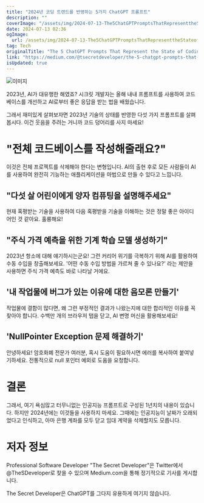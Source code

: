 ```yaml
---
title: "2024년 코딩 트렌드를 반영하는 5가지 ChatGPT 프롬프트"
description: ""
coverImage: "/assets/img/2024-07-13-The5ChatGPTPromptsThatRepresenttheStateofCodingin2024_0.png"
date: 2024-07-13 02:36
ogImage: 
  url: /assets/img/2024-07-13-The5ChatGPTPromptsThatRepresenttheStateofCodingin2024_0.png
tag: Tech
originalTitle: "The 5 ChatGPT Prompts That Represent the State of Coding in 2024"
link: "https://medium.com/@tsecretdeveloper/the-5-chatgpt-prompts-that-represent-the-state-of-coding-in-2024-cf314946bb80"
isUpdated: true
---
```





![이미지](/assets/img/2024-07-13-The5ChatGPTPromptsThatRepresenttheStateofCodingin2024_0.png)

2023년, AI가 대유행한 해였죠? 시크릿 개발자는 올해 내내 프롬프트를 사용하여 코드베이스를 개선하고 AI로부터 좋은 응답을 받는 법을 배웠습니다.

그래서 재미있게 살펴보자면 2023년 기술의 상태를 반영한 다섯 가지 프롬프트를 살펴봅시다. 이건 웃음을 주려는 거니까 코드 덩어리를 사지 마세요!

# "전체 코드베이스를 작성해줄래요?"

<div class="content-ad"></div>

이것은 전체 프로젝트를 삭제해야 한다는 변형입니다. AI의 출현 후로 모든 사람들이 AI를 사용하여 완전히 기능하는 애플리케이션을 마법으로 만들 수 있다고 느낍니다.

## "다섯 살 어린이에게 양자 컴퓨팅을 설명해주세요"

현재 혹평받는 기술을 사용하여 다음 혹평받을 기술을 이해하는 것은 정말 좋은 아이디어인 것 같아요. 훌륭해요!

## "주식 가격 예측을 위한 기계 학습 모델 생성하기"

<div class="content-ad"></div>

2023년 항소에 대해 얘기하시는군요! 그런 커리어 위기를 극복하기 위해 AI를 활용하여 수동 수입을 창출해보세요. '어떤 수동 수입 방법을 가르쳐 줄 수 있나요?' 라는 제안을 사용하면 주식 가격 예측도 바로 나타날 거에요.

## '내 작업물에 버그가 있는 이유에 대한 음모론 만들기'

작업물에 결함이 많다면, 왜 그런 부정적인 결과가 나왔는지에 대한 합리적인 이유를 꼭 찾아야 합니다. 수백만 개의 브라우저 탭을 닫고, AI 변명 머신을 활용해보세요!

## 'NullPointer Exception 문제 해결하기'



<div class="content-ad"></div>

안녕하세요! 암호화폐 전문가 여러분, 혹시 도움이 필요하시면 에러를 복사하여 붙여넣기하세요. 전통적으로 null 포인터 예외로 도움을 요청합니다.

# 결론

그래서, 여기 욕심많고 터무니없는 인공지능 프롬프트로 구성된 1년치의 내용이 있습니다. 하지만 2024년에는 이것들을 사용하지 마세요. 그때에는 인공지능이 날짜가 오래되었다고 인식하고, 아마 은행 계좌를 모두 닫고 임대 계약을 삭제할지도 모릅니다.

# 저자 정보

<div class="content-ad"></div>

Professional Software Developer "The Secret Developer"은 Twitter에서 @TheSDeveloper로 찾을 수 있으며 Medium.com을 통해 정기적으로 기사를 게시합니다.

The Secret Developer은 ChatGPT를 그다지 유용하게 여기지 않습니다.